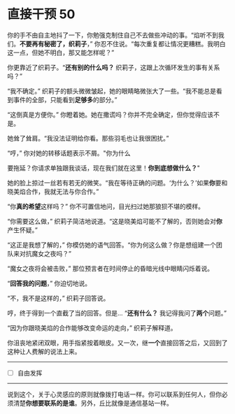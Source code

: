 # 直接干预 50

你的手不由自主地抖了一下，你勉强克制住自己不去做些冲动的事。“焰听不到我们。**不要再有秘密了，织莉子**，” 你忍不住说。“每次重复都让情况更糟糕。我明白这一点，但她不明白，那又能怎样呢？”

你更靠近了织莉子。“**还有别的什么吗？** 织莉子，这跟上次循环发生的事有关系吗？”

“我不确定。” 织莉子的额头微微皱起，她的眼睛略微张大了一些。“我不能总是看到事件的全部，只能看到**足够多**的部分。”

“这倒真是方便你。” 你瞪着她。她在撒谎吗？你并不完全确定，但你觉得应该不是。

她耸了耸肩。“我没法证明给你看。那些羽毛也让我很困扰。”

“哼，” 你对她的转移话题表示不屑。"你为什么

要拖延？你请求单独跟我谈话，现在我们就在这里！**你到底想做什么？**"

她的脸上掠过一丝若有若无的微笑。“我在等待正确的问题。‘为什么？’如果**你**要和晓美焰合作，我就无法与你合作。”

“你**真的希望**这样吗？” 你不可置信地问，目光扫过她那狼狈不堪的模样。

“你需要这么做，” 织莉子简洁地说道。“这是晓美焰可能不了解的，否则她会对**你**产生怀疑。”

“这正是我想了解的，” 你模仿她的语气回答。“你为何这么做？你是想组建一个团队来对抗魔女之夜吗？”

“魔女之夜将会被击败，” 那位预言者在时间停止的昏暗光线中眼睛闪烁着说。

“**回答我的问题**，” 你迫切地说。

“不，我不是这样的，” 织莉子回答说。

哼，终于得到一个直截了当的回答。但是... “**还有什么？** 我记得我问了**两个**问题。”

“因为你跟晓美焰的合作能够改变命运的走向，” 织莉子解释道。

你沮丧地紧闭双眼，用手指紧按着眼皮。又一次，继**一个**直接回答之后，又回到了这种让人费解的说法上来。

---

- [ ] 自由发挥

---

说到这个，关于心灵感应的原则就像拨打电话一样。你可以联系到任何人，但你必须清楚**你想要联系的是谁**。另外，丘比就像是通信基站一样。
